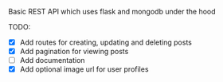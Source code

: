 Basic REST API which uses flask and mongodb under the hood

TODO:
- [X] Add routes for creating, updating and deleting posts
- [X] Add pagination for viewing posts
- [ ] Add documentation
- [X] Add optional image url for user profiles
